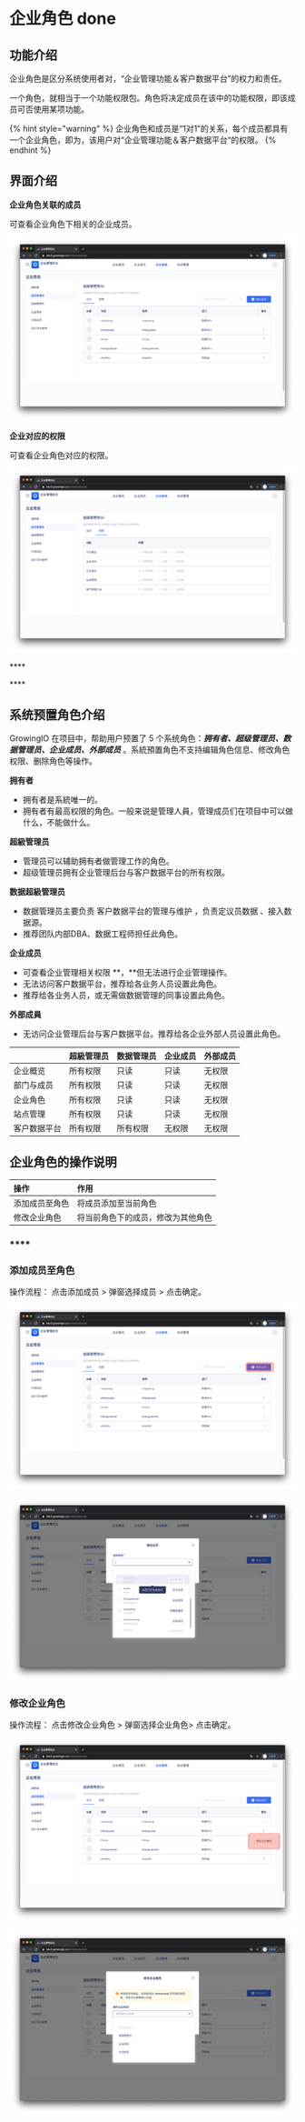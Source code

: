 # 企业角色 done

## 功能介绍

企业角色是区分系统使用者对，“企业管理功能＆客户数据平台”的权力和责任。

一个角色，就相当于一个功能权限包。角色将决定成员在该中的功能权限，即该成员可否使用某项功能。

{% hint style="warning" %}
企业角色和成员是“1对1”的关系，每个成员都具有一个企业角色，即为，该用户对“企业管理功能＆客户数据平台“的权限。
{% endhint %}



## 界面介绍

**企业角色关联的成员**

可查看企业角色下相关的企业成员。

![](../../.gitbook/assets/ying-mu-jie-tu-20201117-xia-wu-2.53.00.png)

**企业对应的权限**

可查看企业角色对应的权限。

![](../../.gitbook/assets/ying-mu-jie-tu-20201117-xia-wu-3.12.53.png)

\*\*\*\*

\*\*\*\*

## **系统预置角色介绍**

GrowingIO 在项目中，帮助用户预置了 5 个系统角色：_**拥有者、超级管理员、数据管理员、企业成员、外部成员**_ 。系統預置角色不支持编辑角色信息、修改角色权限、删除角色等操作。



**拥有者**

* 拥有者是系統唯一的。 
* 拥有者有最高权限的角色。一般来说是管理人員，管理成员们在项目中可以做什么，不能做什么。



**超級管理员**

* 管理员可以辅助拥有者做管理工作的角色。
* 超级管理员拥有企业管理后台与客户数据平台的所有权限。



**数据超級管理员**

* 数据管理员主要负责 客户数据平台的管理与维护 ，负责定议员数据 、接入数据源。 
* 推荐团队内部DBA、数据工程师担任此角色。



**企业成员**

* 可查看企业管理相关权限 **，**但无法进行企业管理操作。 
* 无法访问客户数据平台，推荐给各业务人员设置此角色。
* 推荐给各业务人员，或无需做数据管理的同事设置此角色。



**外部成員**

* 无访问企业管理后台与客户数据平台。推荐给各企业外部人员设置此角色。



|  | 超級管理员 | 数据管理员 | 企业成员  | 外部成员 |
| :--- | :--- | :--- | :--- | :--- |
| 企业概览 | 所有权限 | 只读 | 只读 | 无权限 |
| 部门与成员 | 所有权限 | 只读 | 只读 | 无权限 |
| 企业角色 | 所有权限 | 只读 | 只读 | 无权限 |
| 站点管理  | 所有权限 | 只读 | 只读 | 无权限 |
| 客户数据平台 | 所有权限 | 所有权限 | 无权限 | 无权限 |





## 企业角色的操作说明

| 操作 | 作用 |
| :--- | :--- |
| 添加成员至角色 | 将成员添加至当前角色 |
| 修改企业角色 | 将当前角色下的成员，修改为其他角色 |

### \*\*\*\*

### **添加成员至角色**

操作流程： 点击添加成员 &gt;  弹窗选择成员 &gt; 点击确定。

![](../../.gitbook/assets/ying-mu-jie-tu-20201117-xia-wu-3.16.41.png)

![](../../.gitbook/assets/ying-mu-jie-tu-20201117-xia-wu-3.13.35.png)



### 修改企业角色

操作流程： 点击修改企业角色 &gt;  弹窗选择企业角色&gt; 点击确定。

![](../../.gitbook/assets/ying-mu-jie-tu-20201117-xia-wu-3.30.20.png)

![](../../.gitbook/assets/ying-mu-jie-tu-20201117-xia-wu-3.16.52.png)

